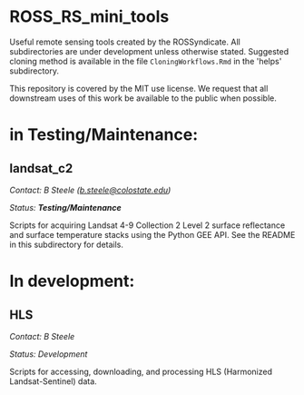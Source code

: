 # ROSS_RS_mini_tools

Useful remote sensing tools created by the ROSSyndicate. All subdirectories are under development unless otherwise stated. Suggested cloning method is available in the file `CloningWorkflows.Rmd` in the 'helps' subdirectory. 

This repository is covered by the MIT use license. We request that all downstream uses of this work be available to the public when possible.

# in Testing/Maintenance:

## landsat_c2

*Contact: B Steele (b.steele@colostate.edu)*

*Status: __Testing/Maintenance__*

Scripts for acquiring Landsat 4-9 Collection 2 Level 2 surface reflectance and surface temperature stacks using the Python GEE API. See the README in this subdirectory for details.

# In development:

## HLS 

*Contact: B Steele*

*Status: Development*

Scripts for accessing, downloading, and processing HLS (Harmonized Landsat-Sentinel) data.
